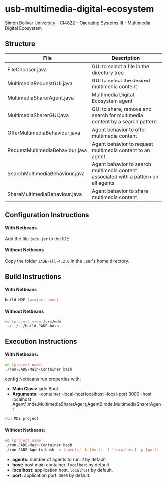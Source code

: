 # usb-multimedia-digital-ecosystem
Simón Bolívar University - CI4822 - Operating Systems III - Multimedia Digital Ecosystem

## Structure

| File                            | Description                                                                         |
|---------------------------------|-------------------------------------------------------------------------------------|
| FileChooser.java                | GUI to select a file in the directory tree                                          |
| MultimediaRequestGUI.java       | GUI to select the desired multimedia content                                        |
| MultimediaSharerAgent.java      | Multimedia Digital Ecosystem agent                                                  |
| MultimediaSharerGUI.java        | GUI to share, remove and search for multimedia content by a search pattern          |
| OfferMultimediaBehaviour.java   | Agent behavior to offer multimedia content                                          |
| RequestMultimediaBehaviour.java | Agent behavior to request multimedia content to an agent                            |
| SearchMultimediaBehaviour.java  | Agent behavior to search multimedia content associated with a pattern on all agents |
| ShareMultimediaBehaviour.java   | Agent behavior to share multimedia content                                          |

## Configuration Instructions

#### With Netbeans

Add the file `jade.jar` to the IDE

#### Without Netbeans

Copy the folder `JADE-all-4.2.0` in the user's home directory.

## Build Instructions

#### With Netbeans

```bash
build MDE [project_name]
```

#### Without Netbeans

```bash
cd [project_name]/src/mde
../../../build-JADE.bash
```

## Execution Instructions

#### With Netbeans:

```bash
cd [project_name]
./run-JADE-Main-Container.bash
```

config Netbeans run properties with:
* **Main Class:** jade.Boot
* **Arguments:** -container -local-host localhost -local-port 3000 -host localhost Agent1:mde.MultimediaSharerAgent;Agent2:mde.MultimediaSharerAgent

```bash
run MDE project
```

#### Without Netbeans:

```bash
cd [project_name]
./run-JADE-Main-Container.bash
./run-JADE-Agents.bash -a [agents] -h [host] -l [localhost] -p [port]
```

* **agents:** number of agents to run. `2` by default
* **host:** host main container. `localhost` by default.
* **localhost:** application host. `localhost` by default.
* **port:** application port. `3000` by default.
